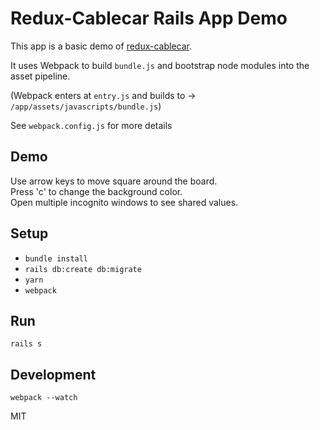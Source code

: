 # Redux-Cablecar Rails App Demo
This app is a basic demo of [redux-cablecar](https://github.com/ndhays/redux-cablecar).  

It uses Webpack to build `bundle.js` and bootstrap node modules into the asset pipeline.  

(Webpack enters at `entry.js` and builds to -> `/app/assets/javascripts/bundle.js`)  

See `webpack.config.js` for more details  

## Demo
Use arrow keys to move square around the board.  
Press 'c' to change the background color.  
Open multiple incognito windows to see shared values.  

## Setup

- `bundle install`  
- `rails db:create db:migrate`  
- `yarn`  
- `webpack`  

## Run
`rails s`

## Development
`webpack --watch`  
  
MIT

